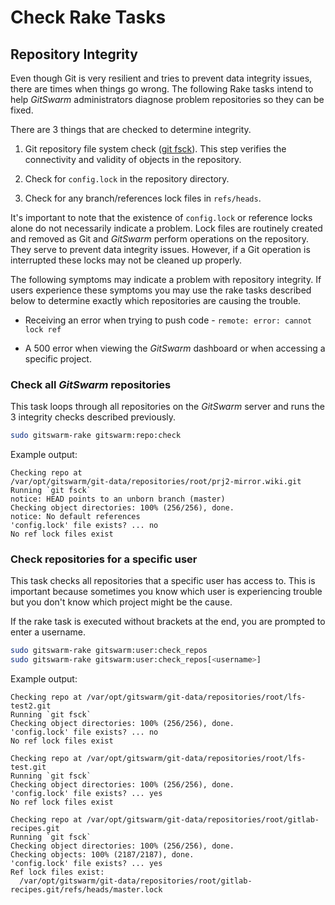 # Check Rake Tasks

## Repository Integrity

Even though Git is very resilient and tries to prevent data integrity
issues, there are times when things go wrong. The following Rake tasks
intend to help $GitSwarm$ administrators diagnose problem repositories so
they can be fixed.

There are 3 things that are checked to determine integrity.

1. Git repository file system check ([git
   fsck](https://git-scm.com/docs/git-fsck)). This step verifies the
   connectivity and validity of objects in the repository.

1. Check for `config.lock` in the repository directory.

1. Check for any branch/references lock files in `refs/heads`.

It's important to note that the existence of `config.lock` or reference
locks alone do not necessarily indicate a problem. Lock files are routinely
created and removed as Git and $GitSwarm$ perform operations on the
repository. They serve to prevent data integrity issues. However, if a Git
operation is interrupted these locks may not be cleaned up properly.

The following symptoms may indicate a problem with repository integrity. If
users experience these symptoms you may use the rake tasks described below
to determine exactly which repositories are causing the trouble.

- Receiving an error when trying to push code -
  `remote: error: cannot lock ref`

- A 500 error when viewing the $GitSwarm$ dashboard or when accessing a
  specific project.

### Check all $GitSwarm$ repositories

This task loops through all repositories on the $GitSwarm$ server and runs
the 3 integrity checks described previously.

```bash
sudo gitswarm-rake gitswarm:repo:check
```

Example output:

```
Checking repo at
/var/opt/gitswarm/git-data/repositories/root/prj2-mirror.wiki.git
Running `git fsck`
notice: HEAD points to an unborn branch (master)
Checking object directories: 100% (256/256), done.
notice: No default references
'config.lock' file exists? ... no
No ref lock files exist
```

### Check repositories for a specific user

This task checks all repositories that a specific user has access to. This
is important because sometimes you know which user is experiencing trouble
but you don't know which project might be the cause.

If the rake task is executed without brackets at the end, you are prompted
to enter a username.

```bash
sudo gitswarm-rake gitswarm:user:check_repos
sudo gitswarm-rake gitswarm:user:check_repos[<username>]
```

Example output:

```
Checking repo at /var/opt/gitswarm/git-data/repositories/root/lfs-test2.git
Running `git fsck`
Checking object directories: 100% (256/256), done.
'config.lock' file exists? ... no
No ref lock files exist

Checking repo at /var/opt/gitswarm/git-data/repositories/root/lfs-test.git
Running `git fsck`
Checking object directories: 100% (256/256), done.
'config.lock' file exists? ... yes
No ref lock files exist

Checking repo at /var/opt/gitswarm/git-data/repositories/root/gitlab-recipes.git
Running `git fsck`
Checking object directories: 100% (256/256), done.
Checking objects: 100% (2187/2187), done.
'config.lock' file exists? ... yes
Ref lock files exist:
  /var/opt/gitswarm/git-data/repositories/root/gitlab-recipes.git/refs/heads/master.lock
```
